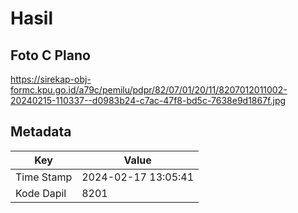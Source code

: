 # Hasil

## Foto C Plano

https://sirekap-obj-formc.kpu.go.id/a79c/pemilu/pdpr/82/07/01/20/11/8207012011002-20240215-110337--d0983b24-c7ac-47f8-bd5c-7638e9d1867f.jpg


## Metadata

| Key        | Value               |
| ---------- | ------------------- |
| Time Stamp | 2024-02-17 13:05:41 |
| Kode Dapil | 8201                |




